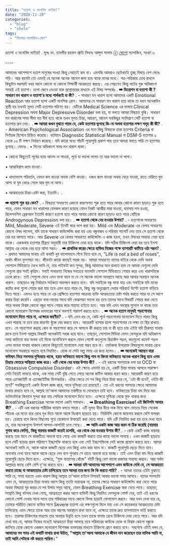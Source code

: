 ```yaml
---
title: "হতাশা ও মনোবিদ ভাইয়া!"
date: "2020-11-28"
categories: 
  - "blog"
  - "sholo"
tags: 
  - "কিশোর-ম্যাগাজিন-ষোল"
---
```


হতাশা ও মনোবিদ ভাইয়া! . মূলঃ ডা. তানভীর রহমান শ্রুতি লিখনঃ আব্দুস সালাম ⓒ [ষোলো](https://business.facebook.com/SholoOfficial/?__tn__=K-R&eid=ARBPdQqjRATq6kH2EtaDVgB2ypMCRLMzT5eedxCJsNwMgGHZcSKmBmPM8xte_WZFXbd4y1KmSwDvgY9L&fref=mentions&__xts__%5B0%5D=68.ARBgFY8Jd6rTMApV8_6MUNgz6ipfE2fbwPr-OtU9NSJ2PT1fq2Xe-RL2nmZD920FpyyRQIMzJoqLKkF5mN9CIwT6h537o0jH-J5M0tdsMZ9kN7XM0XYeh4GpW3XNiAHDTZLDT-jp5hmtZXWlHrSGxc-8R2-hy3Ix9eC8CyKL58QE6GttEcsXckR2bQKw0lIhrlKRO2hBjIGQtlbaWIkXpYvdpn7xreMDBzOQBSlMy0NEE_7HL4ov-Or-rkSSQ91LJHF9lqrKjbpwtKQbm-OK9DdmD224V7UQ_bvjZTjgnt1HctpAK9AL6tNOqxR-c70FJpb7DtY) ম্যাগাজিন, সংখ্যা ৩

\----

আমাদের আশেপাশে হতাশ মানুষের সংখ্যা কিন্তু নেহাতই কম না। এমনকি আমরাও ছোটখাটো তুচ্ছ বিষয়ে বেশ ভেঙে পড়ি। আর বয়সটা তো এমনই যে অনেক অনেক আবেগ জমা হয়ে থাকে মনের মধ্যে। পত্র-পত্রিকায় চোখ রাখলে কিছুদিন পরপরই খবর আসে কোনো না কোনো শিক্ষার্থী আত্মহত্যা করছে। এর পেছনেও কিন্তু নাটের গুরু অধিকাংশ সময়ই এই হতাশা। চলো জেনে নেওয়া যাক প্রশ্নোত্তরের মাধ্যমে এই বিষয় সম্পর্কেঃ . **➡ ডিপ্রেশন বা হতাশা কী ? সাধারণ মন খারাপ ও হতাশা’র মধ্যে পার্থক্যই বা কী?** . - সাধারণ মন খারাপ হলো আমাদের একটি Emotional Reaction আর হতাশা হলো একটি মানসিক রোগ। আমাদের যে সাধারণ মন খারাপ হয়ে থাকে তা যখন অনেকদিন স্থায়ী হয় তখনই মূলত সেটি হতাশায় পরিণত হয়। যেটিকে Medical Science এর ভাষায় Clinical Depression অথবা Major Depressive Disorder বলা হয়, যা বলতে আমরা বিষণ্ণতা বুঝি। সাধারণ মন খারাপের সময় সীমা যত দীর্ঘ হতে থাকে তখন মূলত চিন্তা, আচরণ, আবেগ সবকিছুর সংমিশ্রণে সেটি হতাশা বা হতাশায় রূপ নেয়। . **➡ আমরা কখন বুঝতে পারব যে, কেউ হতাশায় ভুগছে কি-না অথবা হতাশার লক্ষণ সমূহ কী কী?** . - American Psychological Association এর মতে কিছু বিষয়কে তারা হতাশার Criteria বা নির্ণায়ক হিসেবে চিহ্নিত করেছে। বর্তমানে Diagnostic Statistical Manual বা DSM-5 হতাশার ৯ থেকে ১৩ টি লক্ষণ নির্ধারণ করেছে। যদি কারো মধ্যে পাঁচটি পুরোপুরি প্রকাশ পায় তবে আমরা বলতে পারি সে হতাশায় ভুগছে। যেমনঃ . • দিনের অধিকাংশ সময় মন খারাপ থাকা।

• কোনো কিছুতেই পূর্বের ন্যায় আনন্দ না পাওয়া, পূর্বে যা ভালো লাগত তা আর ভালো না লাগা।

• আত্মবিশ্বাস কমে যাওয়া।

• খাদ্যাভ্যাস পরিবর্তন, যেমন কম খাওয়া অথবা বেশি খাওয়া। ওজন কমে যাওয়া অথবা বেড়ে যাওয়া, রাতে দেরিতে ঘুম আসা বা ঘুম ভেঙে গেলে আর ঘুম না আসা।

• আত্মহত্যার চিন্তা-চেষ্টা করা, ইত্যাদি। .

**➡ হতাশা শুরু হয় কেন?** . - বিষণ্ণতা সাধারণত কোনো কারণবশত শুরু হতে পারে আবার কোনো কারণ ছাড়াও শুরু হতে পারে, যেমন সাধারণ মন খারাপের যেসকল কারণ রয়েছে যেমন নিকট আত্মীয় মারা যাওয়া, ব্যবসায় লস হওয়া, রিলেশনশিপ ব্রেকআপ ইত্যাদি কারণে হতাশা হতে পারে আবার কোনো কারণ ছাড়াও হতে পারে যেটিকে Androgynous Depression বলা হয়। . **➡ হতাশা থেকে বের হওয়ার উপায়?** . - হতাশাকে সাধারণত Mild, Moderate, Severe এই তিনটি স্তরে ভাগ করা হয়। Mild এবং Moderate এর বেলায় সাধারণত কোনো ঔষধ লাগেনা, যদি তাকে সাধারণ কাউন্সেলিং করা হয় এবং বন্ধুবান্ধব ও পরিবার সাপোর্ট দেয় তবে সে হতাশা থেকে বের হয় আসতে পারে। আর Severe এর বেলায় সাধারণত কাউন্সেলিং এ কাজ হয়না, তখন ঔষধের সাহায্য নেয়া হয়ে থাকে। এককথায় হতাশার তীব্রতা অনুযায়ী তার চিকিৎসা দেয়া হয়ে থাকে। যদি সঠিক চিকিৎসা দেয়া হয় তবে ইনশা আল্লাহ এর থেকে বের হয়ে আসা সম্ভব। . **➡ প্রাথমিক স্তরের ক্ষেত্রে ব্যক্তির নিজের পক্ষে ব্যাপারটি কাটিয়ে ওঠা সম্ভব?** . - প্রথমত আমাদের মাথায় এই কথাটি খুব ভালোভাবে গেঁথে নিতে হবে যে, "Life is not a bed of roses", অর্থাৎ জীবন ফুলশয্যা নয়। জীবনটা কারো কাছেই সহজ নয়। আমরা সাধারণত যাদের বাইরে থেকে দেখি অথবা সোশ্যাল মিডিয়াতে দেখে ভাবি যে, তার লাইফটা কত সুন্দর, কিন্তু‌ আমাদের মনে রাখতে হবে যে আমরা যেগুলো দেখি সেগুলো প্রায় সবই কৃত্রিম। সবাই সাধারণত নিজের সবচেয়ে ভালোটা সোশ্যাল মিডিয়াতে শেয়ার করে এবং খারাপটাকে ঢেকে রাখে। তাই সেগুলো দেখে এমন ভাবা যাবে না যে সে অনেক ভালো অবস্থানে আছে আর আমার অবস্থান অনেক খারাপ। তাছাড়াও বন্ধু নির্বাচনে সর্তকতা অবলম্বন করতে হবে। যদি সবাইকে বন্ধু ভাবা যায় এবং সবাইকে যদি মনের কষ্টের কথা গুলো শেয়ার করা যায় তবে এমন হতে পারে যে, কিছু বন্ধু অনুপ্রেরণা দেয়ার পরিবর্তে উল্টো হতাশা বাড়িয়ে দিতে পারে। এমনও হতে পারে যে এর প্রেক্ষিতে হতাশায় আক্রান্ত ব্যক্তি আত্মহত্যার চেষ্টা পর্যন্ত করতে পারে যা সে আগে করার চিন্তা করেনি। এছাড়া বাবা-মায়ের সাথে যদি বোঝাপড়া ভালো হয় তবে তাদের সাথে বিষয়টি শেয়ার করা যেতে পারে অথবা বিশ্বস্ত কোনো বন্ধুর সাথে শেয়ার করে সাহায্য চাইতে হবে। আর যদি এমন অবস্থার সুযোগ না থাকে তবে কোনো মনোরোগ বিশেষজ্ঞ ডাক্তারের সাথে অবশ্যই পরামর্শ করতে হবে। . **➡ অনেক হতাশ মানুষই পড়াশোনায় মনোযোগ দিতে পারে না, এক্ষেত্রে করণীয়?** . - যদি এমন হয় যে, কেউ পূর্বে পড়াশোনায় মনোযোগ দিতে পারত কিন্তু এখন পারছে না তবে তার কারণটা খুঁজে বের করতে হবে। আরেকটি ব্যাপার হলো পড়াশোনার যে লক্ষ্য তা স্থির রাখতে হবে। সে পড়াশোনা করছে কেন বা পড়াশোনা করে সে আসলে কী করতে চায় বা কী হতে চায় এইটা যদি ঠিকমত মাথায় রাখে তবে ইনশা আল্লাহ বিষয়টি অনেকটাই সহজ হয়ে যাবে। তাছাড়া, সোশ্যাল মিডিয়া যেমন ফেসবুকে যদি অধিকাংশ সময় কাটানো যায় অথবা ওই দিকে মনোনিবেশ করলে যেমন পোস্টে কতগুলো রিয়্যাক্টস পড়ল, কতগুলো কমেন্ট পড়ল এসব ভাবনা মাথায় থাকলে কোনো কিছুতেই মনোযোগ দেয়া সম্ভব হবে না। মোটকথা উপরোক্ত বিষয়গুলো মাথায় রেখে মনোযোগ সহকারে পড়তে হবে নিয়মিত। হোক না সেটা অল্প সময় এর জন্য হলেও। . **➡ অনেকেই আছেন যারা ভবিষ্যৎ নিয়ে সবসময় দুশ্চিন্তায় থাকে, হয়ত ভবিষ্যতে ভালো কিছু পাব না কিংবা ভবিষ্যতে অনেক খারাপ কিছু হবে এসব চিন্তায় ভেতরে অস্থিরতা কাজ করে। এটি থেকে বের হবার উপায় কী?** . - এই ধরনের সমস্যাকে বলা হয় OCD বা Obsessive Compulsive Disorder। এই ক্ষেত্রে এমনটা হয় যে, একটি চিন্তা মাথায় আসলে সারাক্ষণ সেটা নিয়েই ভাবতে থাকে, এক সময় সেটি বৃদ্ধি পেতে পেতে অনেক জটিল আকার ধারণ করে। আরেকটি কারণ হতে পারে এ্যানজাইটি বা এ্যানজাইটিজ ডিসঅর্ডার। এটার ক্ষেত্রে সে সব কিছু নিয়ে চিন্তা করে যে, 'এটা কী হবে?, ওইটা কী হবে?’ সবকিছুতেই একটা উদ্বেগ কাজ করে, সাথে দুশ্চিন্তা তো রয়েছেই। তো এই ধরণের সমস্যার ক্ষেত্রে আমাদের মাথায় রাখতে হবে যে, আল্লাহ তা'আলা আমাদের তাক্বদীরে যা দেখেছেন তাই হবে। ভবিষ্যতের চিন্তা বাদ দিয়ে বরং বর্তমানটাকে কিভাবে সুন্দর করা যায় সেদিকে মনোযোগ দিতে হবে। এক্ষেত্রে দুশ্চিন্তা থেকে মুক্ত থাকার জন্য Breathing Exercise অনেক ভালো একটা সমাধান। . **➡ Breathing Exercise! এই জিনিসটা আবার কী?** . - এটি এক ধরনের শারীরিক ব্যায়াম বলতে পারো। এটি মূলত ধীরে ধীরে নাক দিয়ে শ্বাস ভেতরে নিয়ে সেকেন্ড পাঁচেক এর মতো ধরে রেখে মুখ দিয়ে আস্তে আস্তে নিঃশ্বাস ছাড়তে হয়। নিরিবিলি কোনো জায়গায় করলে বেশি ফলপ্রদ হয়। চেয়ারে বসে কিংবা বিছানায় শুয়ে যেকোনো উপায়েই করা যেতে পারে। যদি এটি নিয়মিত করা হয় তবে দেখা যাবে যে, তার অনেকগুলো উপসর্গ আপনা-আপনিই চলে গেছে। . **➡ আমি একটা কাজ আর করব না ঠিক করেছি (বারবার গুনাহ করে ফেলি), কিন্তু বারবার কাজটি করেই চলেছি, এর থেকে বের হওয়ার উপায় কী?** . - কেউ একটি কাজ বারবার করছে তার মানে সে কাজটিতে অভ্যস্ত হয়ে গেছে এবং কাজটি করতে তার কাছে ভালো লাগছে। এখন কাজটি ছাড়তে হলে সেটি ছাড়ার প্রবল পরিমাণে ইচ্ছাশক্তি থাকতে হবে এবং সেই ইচ্ছাশক্তিকে সেই কাজে প্রয়োগ করতে হবে। আমরা অনেকেই ভাবি যে, আস্তে আস্তে কাজটি ছেড়ে দেব কিন্তু এমন করা যাবে না। কাজটি পুরোপুরি ছেড়ে দিতে হবে। অন্যথায় দেখা যাবে আস্তে আস্তে ছেড়ে দেব বলে পুনরায় সে তাতে অভ্যস্ত হয়ে যাচ্ছে। তাই এমন চিন্তা বাদ দিয়ে কাজটি পুরোপুরি ছেড়ে দিতে হবে। এক্ষেত্রে, "মুক্ত বাতাসের খোঁজে" বইটি কিন্তু বেশ ভালো রকমের সাহায্য করবে। আর সর্বদা আল্লাহর কাছে বেশি বেশি দু'আ করতে হবে। . **➡ আমরা যদি আমাদের আশেপাশে এমন কাউকে দেখি যে, সে আত্মহত্যা করতে চাচ্ছে বা আত্মহত্যার চেষ্টা চালিয়েছে তবে আমরা তার জন্য কি কি করতে পারি?** . - আমরা তাদের এইটা বুঝাতে পারি যে, সময় হয়তো এখন খারাপ কিন্তু আল্লাহ তা'আলা চাইলে নিশ্চয়ই আবার ভালো সময় আসবে। যাদের সমস্যাটা এমন যে, আত্মহত্যার চিন্তা মাথায় আসে কিন্তু ততটা মারাত্মক না, তাদের ক্ষেত্রে সাধারণ কাউন্সেলিং করা যেতে পারে অথবা বিষণ্ণতা দূর করার যে সব উপায় সমূহ আছে, যেমন Breathing Exercise করা যেতে পারে। তাছাড়া, সম্প্রতি কিছু ঘটনায় দেখা গেছে, আত্মহত্যা করার আগে ব্যক্তিটি কিন্তু নিয়মিত ফেসবুকে পোস্ট দেয়, তাই এই ধরণের কোনো পোস্ট দেখার সাথে সাথে তার পরিবারের সাথে কোনো বিলম্ব ছাড়াই যোগাযোগ করবে। আর যখন দেখা যায় যে, তোমার পরিচিত কোনো ব্যক্তির সাথে Severe হতাশা এর লক্ষণগুলো মিলে যায় এবং সে কয়েকবার আত্মহত্যার চেষ্টা চালিয়েছে এমন ক্ষেত্রে তাকে আর তার আগের অবস্থানে রাখা যাবে না, এক্ষেত্রে তাকে দ্রুত হাসপাতালে ভর্তি করাতে হবে। তারপর চিকিৎসার মাধ্যমে তার অবস্থার উন্নতি হলে তখন তাকে বাসায় রেখে চিকিৎসা দেয়া যেতে পারে। আর যদি দেখা যায় যে, আমার নিজের মধ্যেই আত্মহত্যা চিন্তা আসছে তবে পরিবারের কাউকে হোক বা বিশ্বস্ত কোনো বন্ধুকে জানিয়ে হোক কোনো একজন মনোরোগ বিশেষজ্ঞ ডাক্তারের মাধ্যমে চিকিৎসা গ্রহণ করতে হবে। সবশেষে এটাই বলব যে, **আমাদের সব সময় এই কথাটি মাথায় রাখা উচিত, "আল্লাহ তা'আলা আমাকে যে জীবন দান করেছেন তার মালিক আমি না, তাই আমি সেটাকে নষ্ট করতে পারিনা।**"
